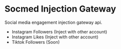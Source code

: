 # Socmed Injection Gateway #

Social media engagement injection gateway api.

* Instagram Followers (Inject with other account)
* Instagram Likes (Inject with other account)
* Tiktok Followers (Soon)